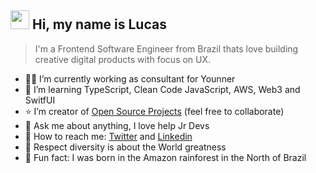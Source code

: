 <h2><img height="30px" width="30px" src="https://camo.githubusercontent.com/e8e7b06ecf583bc040eb60e44eb5b8e0ecc5421320a92929ce21522dbc34c891/68747470733a2f2f6d656469612e67697068792e636f6d2f6d656469612f6876524a434c467a6361737252346961377a2f67697068792e676966"></img> Hi, my name is Lucas</h2> <blockquote> I'm a Frontend Software Engineer from Brazil thats love building creative digital products with focus on UX. </blockquote> 

- 👨‍💻 I’m currently working as consultant for Younner
- 👊 I’m learning TypeScript, Clean Code JavaScript, AWS, Web3 and SwitfUI
- ⭐️ I’m creator of [Open Source Projects](https://github.com/sponsors/lucasm) (feel free to collaborate) 
- 👻 Ask me about anything, I love help Jr Devs
- 💬 How to reach me: [Twitter](https://twitter.com/lucasmezs) and [Linkedin](https://linkedin.com/in/lucasmezs)
- 🤝 Respect diversity is about the World greatness
- 🤍 Fun fact: I was born in the Amazon rainforest in the North of Brazil


